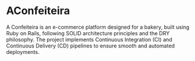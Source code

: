 # AConfeiteira
A Confeiteira is an e-commerce platform designed for a bakery, built using Ruby on Rails, following SOLID architecture principles and the DRY philosophy. The project implements Continuous Integration (CI) and Continuous Delivery (CD) pipelines to ensure smooth and automated deployments.
